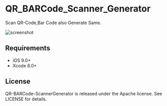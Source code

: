 # QR_BARCode_Scanner_Generator

Scan QR-Code,Bar Code also Generate Same.

![screenshot](https://s3.amazonaws.com/cocoacontrols_production/uploads/control_image/image/10586/UNADJUSTEDNONRAW_thumb_8e.jpg)

## Requirements

- iOS 9.0+
- Xcode 8.0+

## License

QR-BARCode-ScannerGenerator is released under the Apache license. See LICENSE for details.
